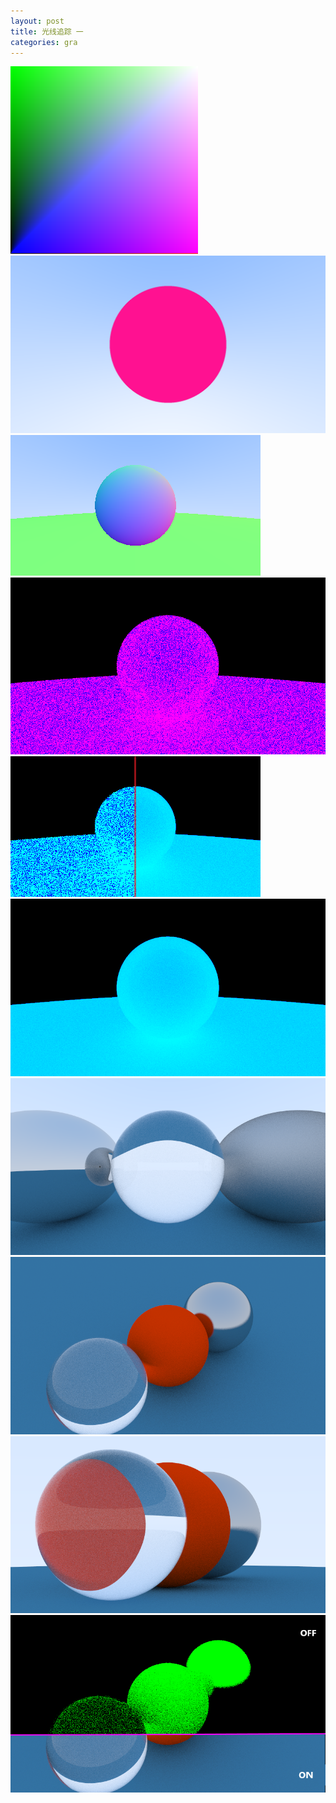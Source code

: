 ```yaml
---
layout: post
title: 光线追踪 一
categories: gra
---
```


<img src="/material/RayTracing/像素矩阵.png" />
<img src="/material/RayTracing/形状绘制.png" />
<img src="/material/RayTracing/法相面.png" />
<img src="/material/RayTracing/光线击中.png" />
<img src="/material/RayTracing/抗锯齿.png" />
<img src="/material/RayTracing/800w×100s×40d.png" />
<img src="/material/RayTracing/Lambertian&Metal&Fuzz.png" />
<img src="/material/RayTracing/Camera1.png" />
<img src="/material/RayTracing/Camera2.png" />
<img src="/material/RayTracing/Camera3.png" />